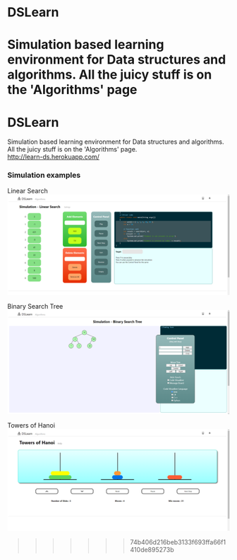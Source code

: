 # DSLearn

Simulation based learning environment for Data structures and algorithms.
All the juicy stuff is on the 'Algorithms' page
=======
# DSLearn

Simulation based learning environment for Data structures and algorithms.<br>
All the juicy stuff is on the 'Algorithms' page. <br>
http://learn-ds.herokuapp.com/

### Simulation examples

Linear Search
![Linear Search](demoImages/ScreenshotLS.png)

Binary Search Tree
![Linear Search](demoImages/ScreenshotBST.png)

Towers of Hanoi
![Linear Search](demoImages/ScreenshotToh.png)
>>>>>>> 74b406d216beb3133f693ffa66f1410de895273b
